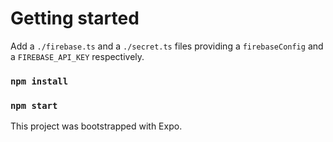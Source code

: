 # Getting started

Add a `./firebase.ts` and a `./secret.ts` files providing a `firebaseConfig` and a `FIREBASE_API_KEY` respectively.

### `npm install`

### `npm start`

This project was bootstrapped with Expo.